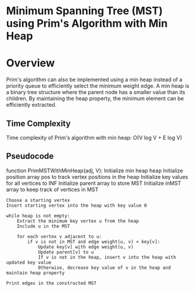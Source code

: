 # Minimum Spanning Tree (MST) using Prim's Algorithm with Min Heap
# Overview
Prim's algorithm can also be implemented using a min heap instead of a priority queue to efficiently select the minimum weight edge. A min heap is a binary tree structure where the parent node has a smaller value than its children. By maintaining the heap property, the minimum element can be efficiently extracted.

## Time Complexity
Time complexity of Prim's algorithm with min heap: O(V log V + E log V)
## Pseudocode
function PrimMSTWithMinHeap(adj, V):
    Initialize min heap heap
    Initialize position array pos to track vertex positions in the heap
    Initialize key values for all vertices to INF
    Initialize parent array to store MST
    Initialize inMST array to keep track of vertices in MST

    Choose a starting vertex
    Insert starting vertex into the heap with key value 0

    while heap is not empty:
        Extract the minimum key vertex u from the heap
        Include u in the MST

        for each vertex v adjacent to u:
            if v is not in MST and edge weight(u, v) < key[v]:
                Update key[v] with edge weight(u, v)
                Update parent[v] to u
                If v is not in the heap, insert v into the heap with updated key value
                Otherwise, decrease key value of v in the heap and maintain heap property

    Print edges in the constructed MST
